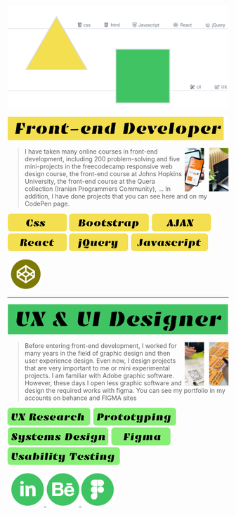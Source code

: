 <p align="center"> 


![header](./header.svg)

 </p>

![frontend developer](./frontend-developer.svg)

 <span style="color:yellowgreen"> 
<img align="right" width="100" height="100" src="./box-photo-1.svg">
 
> I have taken many online courses in front-end development,
> including 200 problem-solving and five mini-projects in the
>  freecodecamp responsive web design course,
> the front-end course at Johns Hopkins University,
> the front-end course at the Quera collection 
> (Iranian Programmers Community), ...
> In addition, I have done projects that 
>  you can see here and on my CodePen page.

![css](./css.svg) ![bootstrap](./bootstrap.svg) ![ajax](./ajax.svg) ![react](./react.svg) ![jquery](./jquery.svg) ![javascript](./javascript.svg)
</span>

&nbsp; <a href="https://codepen.io/toghiri"> ![codepen icon](./codepen-icon.svg) <a>

<hr>



![UIUX](./UIUX.svg)

 <span style="color:yellowgreen"> 
 
<img align="right" width="100" height="100" src="./box-photo-2.svg">
 
> Before entering front-end development, I worked for
>  many years in the field of graphic design and then
>  user experience design. Even now, I design projects
>  that are very important to me or mini experimental projects.
>  I am familiar with Adobe graphic software. However, these days
>  I open less graphic software and design the required works with figma.
>  You can see my portfolio in my accounts on behance and FIGMA sites

![header](./ux-research.svg) ![header](./prototyping.svg) ![header](./systems-design.svg) ![header](./figma.svg) ![header](./testing.svg) 
 
</span>

&nbsp; <a href="https://www.linkedin.com/in/toghiri/"> ![linkedin](./linkedin-icon.svg) </a> <a href="https://www.behance.net/toghiri"> ![behance icon](./behance-icon.svg) </a> <a href="https://www.figma.com/@toghiri"> ![figma icon](./figma-icon.svg) </a>

   
 
